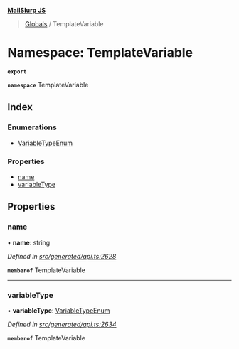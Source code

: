 **[MailSlurp JS](../README.md)**

> [Globals](../README.md) / TemplateVariable

# Namespace: TemplateVariable

**`export`** 

**`namespace`** TemplateVariable

## Index

### Enumerations

* [VariableTypeEnum](../enums/templatevariable.variabletypeenum.md)

### Properties

* [name](templatevariable.md#name)
* [variableType](templatevariable.md#variabletype)

## Properties

### name

•  **name**: string

*Defined in [src/generated/api.ts:2628](https://github.com/mailslurp/mailslurp-client/blob/717d89d/src/generated/api.ts#L2628)*

**`memberof`** TemplateVariable

___

### variableType

•  **variableType**: [VariableTypeEnum](../enums/templatevariable.variabletypeenum.md)

*Defined in [src/generated/api.ts:2634](https://github.com/mailslurp/mailslurp-client/blob/717d89d/src/generated/api.ts#L2634)*

**`memberof`** TemplateVariable
